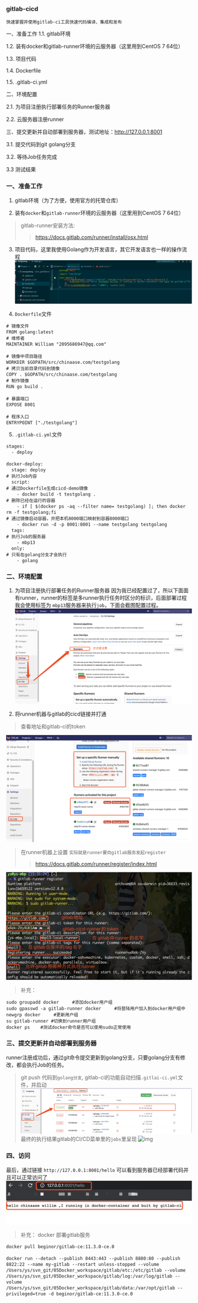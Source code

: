 ### gitlab-cicd
`快速掌握并使用gitlab-ci工具快速代码编译、集成和发布`

一、准备工作
1.1. gitlab环境

1.2. 装有docker和gitlab-runner环境的云服务器（这里用到CentOS 7 64位）

1.3. 项目代码

1.4. Dockerfile

1.5. .gitlab-ci.yml

二、环境配置

2.1. 为项目注册执行部署任务的Runner服务器

2.2. 云服务器注册runner

三、提交更新并自动部署到服务器，测试地址：http://127.0.0.1:8001

3.1. 提交代码到git golang分支

3.2. 等待Job任务完成

3.3 测试结果


### 一、准备工作

1. gitlab环境（为了方便，使用官方的托管仓库）

2. 装有`docker`和`gitlab-runner`环境的云服务器（这里用到CentOS 7 64位）
> gitlab-runner安装方法:
>> https://docs.gitlab.com/runner/install/osx.html

3. 项目代码，这里我使用Golang作为开发语言，其它开发语言也一样的操作流程
![img](./imgs/WX20200226-162255@2x.png)


4. `Dockerfile`文件
```
# 镜像文件
FROM golang:latest
# 维修者
MAINTAINER William "2095686947@qq.com"

# 镜像中项目路径
WORKDIR $GOPATH/src/chinaase.com/testgolang
# 拷贝当前目录代码到镜像
COPY . $GOPATH/src/chinaase.com/testgolang
# 制作镜像
RUN go build .

# 暴露端口
EXPOSE 8001

# 程序入口
ENTRYPOINT ["./testgolang"]
```

5. `.gitlab-ci.yml`文件
```
stages:
  - deploy

docker-deploy:
  stage: deploy
# 执行Job内容
  script:
# 通过Dockerfile生成cicd-demo镜像
    - docker build -t testgolang .
# 删除已经在运行的容器
    - if [ $(docker ps -aq --filter name= testgolang) ]; then docker rm -f testgolang;fi
# 通过镜像启动容器，并把本机8000端口映射到容器8000端口
    - docker run -d -p 8001:8001 --name testgolang testgolang
  tags:
# 执行Job的服务器
    - mbp13
  only:
# 只有在golang分支才会执行
    - golang
```

### 二、环境配置

1. 为项目注册执行部署任务的Runner服务器
因为我已经配置过了，所以下面面有runner，runner的标签是多runner执行任务时区分的标识，后面部署过程我会使用标签为 `mbp13`服务器来执行`job`，下面会截图配置过程。
![img](./imgs/WX20200226-163135@2x.png)

2. 将runner机器与gitlab的cicd链接并打通
> 查看地址和gitlab-ci的token

![img](./imgs/WX20200226-163220@2x.png)

> 在runner机器上设置
`实际就是runner要向gitlab服务发起register`
>> https://docs.gitlab.com/runner/register/index.html

![img](./imgs/WX20200226-161907@2x.png)
 
> 补充：

```
sudo groupadd docker     #添加docker用户组
sudo gpasswd -a gitlab-runner docker     #将登陆用户加入到docker用户组中
newgrp docker     #更新用户组
su gitlab-runner #切换到runner用户组
docker ps    #测试docker命令是否可以使用sudo正常使用
```

### 三、提交更新并自动部署到服务器
runner注册成功后，通过git命令提交更新到golang分支，只要golang分支有修改，都会执行Job的任务。
> git push 代码到`golang分支`, gitlab-ci的功能自动扫描`.gitlai-ci.yml`文件，并启动
![img](./imgs/WX20200226-163625@2x.png)
> 最终的执行结果gitlab的CI/CD菜单里的`jobs`里呈现
![img](./imgs/WWX20200226-163830@2x.png)

### 四、访问
最后，通过链接 `http://127.0.0.1:8001/hello` 可以看到服务器已经部署代码并且可以正常访问了
![img](./imgs/WX20200226-163906@2x.png)

> 补充： docker 部署gitlab服务

```
docker pull beginor/gitlab-ce:11.3.0-ce.0

docker run --detach --publish 8443:443 --publish 8880:80 --publish 8822:22 --name my-gitlab --restart unless-stopped --volume /Users/ys/svn_git/05Docker_workspace/gitlab/etc:/etc/gitlab --volume /Users/ys/svn_git/05Docker_workspace/gitlab/log:/var/log/gitlab --volume /Users/ys/svn_git/05Docker_workspace/gitlab/data:/var/opt/gitlab --privileged=true -d beginor/gitlab-ce:11.3.0-ce.0
```


